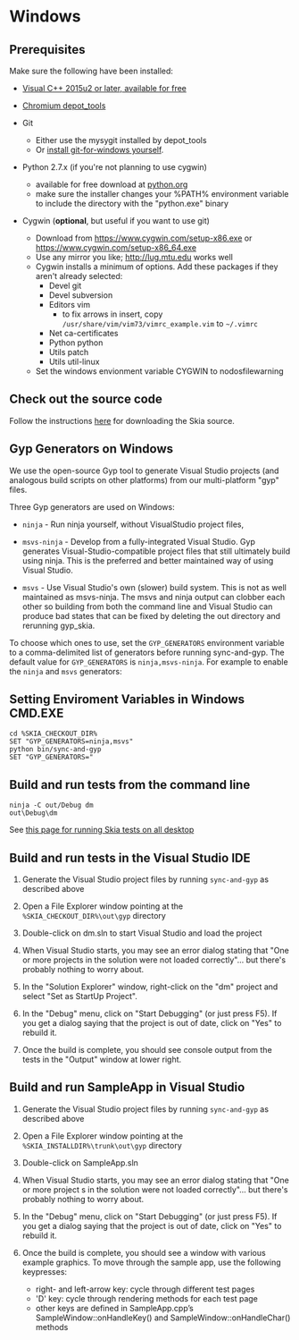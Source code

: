 Windows
=======

Prerequisites
-------------

Make sure the following have been installed:

*   [Visual C++ 2015u2 or later, available for
    free](https://www.visualstudio.com/downloads/download-visual-studio-vs)

*   [Chromium depot_tools](https://www.chromium.org/developers/how-tos/depottools)

*   Git
    -   Either use the mysygit installed by depot_tools
    -   Or [install git-for-windows
        yourself](https://git-for-windows.github.io/).

*   Python 2.7.x (if you're not planning to use cygwin)
    -   available for free download at
        [python.org](https://www.python.org/download/releases/)
    -   make sure the installer changes your %PATH% environment variable
        to include the directory with the "python.exe" binary

*   Cygwin (**optional**, but useful if you want to use git)
    -   Download from https://www.cygwin.com/setup-x86.exe or
        https://www.cygwin.com/setup-x86_64.exe
    -   Use any mirror you like; http://lug.mtu.edu works well
    -   Cygwin installs a minimum of options. Add these packages if they
        aren't already selected:
        +   Devel git
        +   Devel subversion
        +   Editors vim
            *   to fix arrows in insert, copy
                `/usr/share/vim/vim73/vimrc_example.vim` to `~/.vimrc`
        +   Net ca-certificates
        +   Python python
        +   Utils patch
        +   Utils util-linux
    -   Set the windows envionment variable CYGWIN to nodosfilewarning

Check out the source code
-------------------------

Follow the instructions [here](../download) for downloading the Skia source.

Gyp Generators on Windows
-------------------------

We use the open-source Gyp tool to generate Visual Studio projects (and
analogous build scripts on other platforms) from our multi-platform "gyp"
files.

Three Gyp generators are used on Windows:

*   `ninja` - Run ninja yourself, without VisualStudio  project files,

*   `msvs-ninja` - Develop from a fully-integrated Visual Studio.
    Gyp generates Visual-Studio-compatible project files that still
    ultimately build using ninja. This is the preferred and better maintained
    way of using Visual Studio.

*   `msvs` - Use Visual Studio's own (slower) build system. This is not as well
     maintained as msvs-ninja. The msvs and ninja output can clobber each other
     so building from both the command line and Visual Studio can produce bad
     states that can be fixed by deleting the out directory and rerunning
     gyp_skia.

To choose which ones to use, set the `GYP_GENERATORS` environment
variable to a comma-delimited list of generators before running
sync-and-gyp. The default value for `GYP_GENERATORS` is
`ninja,msvs-ninja`.  For example to enable the `ninja` and `msvs`
generators:

<a name="env"></a>Setting Enviroment Variables in Windows CMD.EXE
-----------------------------------------------------------------

    cd %SKIA_CHECKOUT_DIR%
    SET "GYP_GENERATORS=ninja,msvs"
    python bin/sync-and-gyp
    SET "GYP_GENERATORS="

Build and run tests from the command line
-----------------------------------------

    ninja -C out/Debug dm
    out\Debug\dm

See [this page for running Skia tests on all desktop](./desktop)

Build and run tests in the Visual Studio IDE
--------------------------------------------

1.  Generate the Visual Studio project files by running `sync-and-gyp` as
    described above

2.  Open a File Explorer window pointing at the
    `%SKIA_CHECKOUT_DIR%\out\gyp` directory

3.  Double-click on dm.sln to start Visual Studio and load the project

4.  When Visual Studio starts, you may see an error dialog stating that
    "One or more projects in the solution were not loaded
    correctly"... but there's probably nothing to worry about.

5.  In the "Solution Explorer" window, right-click on the "dm" project
    and select "Set as StartUp Project".

6.  In the "Debug" menu, click on "Start Debugging" (or just press
    F5). If you get a dialog saying that the project is out of date,
    click on "Yes" to rebuild it.

7.  Once the build is complete, you should see console output from the
    tests in the "Output" window at lower right.

Build and run SampleApp in Visual Studio
----------------------------------------

1.  Generate the Visual Studio project files by running `sync-and-gyp`
    as described above

2.  Open a File Explorer window pointing at the
    `%SKIA_INSTALLDIR%\trunk\out\gyp` directory

3.  Double-click on SampleApp.sln

4.  When Visual Studio starts, you may see an error dialog stating
    that "One or more project s in the solution were not loaded
    correctly"... but there's probably nothing to worry about.

5.  In the "Debug" menu, click on "Start Debugging" (or just press
    F5). If you get a dialog saying that the project is out of date,
    click on "Yes" to rebuild it.

6.  Once the build is complete, you should see a window with various
    example graphics. To move through the sample app, use the
    following keypresses:
    -    right- and left-arrow key: cycle through different test pages
    -    'D' key: cycle through rendering methods for each test page
    -    other keys are defined in SampleApp.cpp’s
         SampleWindow::onHandleKey() and SampleWindow::onHandleChar()
         methods
